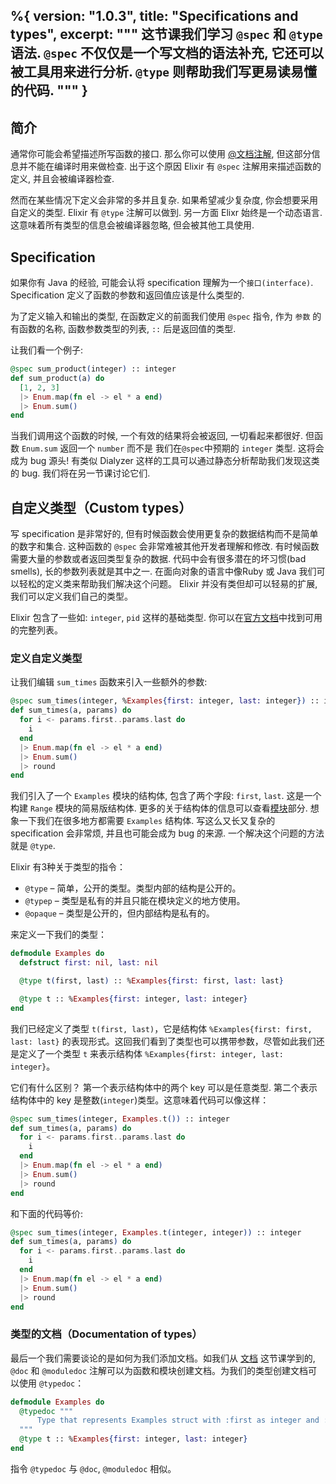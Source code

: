 %{
  version: "1.0.3",
  title: "Specifications and types",
  excerpt: """
  这节课我们学习 `@spec` 和 `@type` 语法. `@spec` 不仅仅是一个写文档的语法补充, 它还可以被工具用来进行分析. `@type` 则帮助我们写更易读易懂的代码.
  """
}
---

## 简介

通常你可能会希望描述所写函数的接口. 那么你可以使用 [@文档注解](../../basics/documentation), 但这部分信息并不能在编译时用来做检查. 出于这个原因 Elixir 有 `@spec` 注解用来描述函数的定义, 并且会被编译器检查.

然而在某些情况下定义会非常的多并且复杂. 如果希望减少复杂度, 你会想要采用自定义的类型. Elixir 有 `@type` 注解可以做到. 另一方面 Elixr 始终是一个动态语言. 这意味着所有类型的信息会被编译器忽略, 但会被其他工具使用.

## Specification

如果你有 Java 的经验, 可能会认将 specification 理解为一个`接口(interface)`. Specification 定义了函数的参数和返回值应该是什么类型的.

为了定义输入和输出的类型, 在函数定义的前面我们使用 `@spec` 指令, 作为 `参数` 的有函数的名称, 函数参数类型的列表, `::` 后是返回值的类型.

让我们看一个例子:

```elixir
@spec sum_product(integer) :: integer
def sum_product(a) do
  [1, 2, 3]
  |> Enum.map(fn el -> el * a end)
  |> Enum.sum()
end
```

当我们调用这个函数的时候, 一个有效的结果将会被返回, 一切看起来都很好. 但函数 `Enum.sum` 返回一个 `number` 而不是 我们在`@spec`中预期的 `integer` 类型. 这将会成为 bug 源头! 有类似 Dialyzer 这样的工具可以通过静态分析帮助我们发现这类的 bug. 我们将在另一节课讨论它们.

## 自定义类型（Custom types）

写 specification 是非常好的, 但有时候函数会使用更复杂的数据结构而不是简单的数字和集合. 这种函数的 `@spec` 会非常难被其他开发者理解和修改. 有时候函数需要大量的参数或者返回类型复杂的数据. 代码中会有很多潜在的坏习惯(bad smells), 长的参数列表就是其中之一. 在面向对象的语言中像Ruby 或 Java 我们可以轻松的定义类来帮助我们解决这个问题。 Elixir 并没有类但却可以轻易的扩展, 我们可以定义我们自己的类型。

Elixir 包含了一些如: `integer`, `pid` 这样的基础类型. 你可以在[官方文档](https://hexdocs.pm/elixir/typespecs.html#types-and-their-syntax)中找到可用的完整列表。

### 定义自定义类型

让我们编辑 `sum_times` 函数来引入一些额外的参数:

```elixir
@spec sum_times(integer, %Examples{first: integer, last: integer}) :: integer
def sum_times(a, params) do
  for i <- params.first..params.last do
    i
  end
  |> Enum.map(fn el -> el * a end)
  |> Enum.sum()
  |> round
end
```

我们引入了一个 `Examples` 模块的结构体, 包含了两个字段: `first`, `last`. 这是一个构建 `Range` 模块的简易版结构体. 更多的关于结构体的信息可以查看[模块](../../basics/modules/#structs)部分. 想象一下我们在很多地方都需要 `Examples` 结构体. 写这么又长又复杂的 specification 会非常烦, 并且也可能会成为 bug 的来源. 一个解决这个问题的方法就是 `@type`.

Elixir 有3种关于类型的指令：

  - `@type` – 简单，公开的类型。类型内部的结构是公开的。
  - `@typep` – 类型是私有的并且只能在模块定义的地方使用。
  - `@opaque` – 类型是公开的，但内部结构是私有的。

来定义一下我们的类型：

```elixir
defmodule Examples do
  defstruct first: nil, last: nil

  @type t(first, last) :: %Examples{first: first, last: last}

  @type t :: %Examples{first: integer, last: integer}
end
```

我们已经定义了类型 `t(first, last)`，它是结构体 `%Examples{first: first, last: last}` 的表现形式。这回我们看到了类型也可以携带参数，尽管如此我们还是定义了一个类型 `t` 来表示结构体 `%Examples{first: integer, last: integer}`。

它们有什么区别？ 第一个表示结构体中的两个 key 可以是任意类型. 第二个表示结构体中的 key 是整数(`integer`)类型。这意味着代码可以像这样：

```elixir
@spec sum_times(integer, Examples.t()) :: integer
def sum_times(a, params) do
  for i <- params.first..params.last do
    i
  end
  |> Enum.map(fn el -> el * a end)
  |> Enum.sum()
  |> round
end
```

和下面的代码等价:

```elixir
@spec sum_times(integer, Examples.t(integer, integer)) :: integer
def sum_times(a, params) do
  for i <- params.first..params.last do
    i
  end
  |> Enum.map(fn el -> el * a end)
  |> Enum.sum()
  |> round
end
```

### 类型的文档（Documentation of types）

最后一个我们需要谈论的是如何为我们添加文档。如我们从 [文档](../../basics/documentation) 这节课学到的, `@doc` 和 `@moduledoc` 注解可以为函数和模块创建文档。为我们的类型创建文档可以使用 `@typedoc`：

```elixir
defmodule Examples do
  @typedoc """
      Type that represents Examples struct with :first as integer and :last as integer.
  """
  @type t :: %Examples{first: integer, last: integer}
end
```

指令 `@typedoc` 与 `@doc`, `@moduledoc` 相似。
